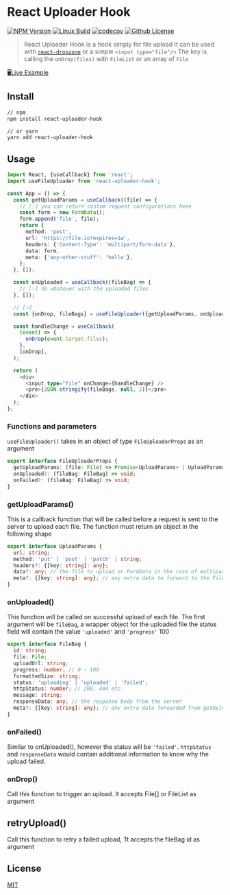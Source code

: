 # React Uploader Hook

[![NPM Version][npm-image]][npm-url]
[![Linux Build][travis-image]][travis-url]
[![codecov](https://codecov.io/gh/Crownie/react-uploader-hook/branch/master/graph/badge.svg)](https://codecov.io/gh/Crownie/react-uploader-hook)
[![Github License][license-image]][license-url]

> React Uploader Hook is a hook simply for file upload
> It can be used with [`react-dropzone`](https://www.npmjs.com/package/react-dropzone) or a simple `<input type="file"/>`
> The key is calling the `onDrop(files)` with `FileList` or an array of `File`

🖥️[Live Example](https://codesandbox.io/s/react-uploader-hook-example-b1w5q?file=/src/App.js)

## Install

```bash
// npm
npm install react-uploader-hook

// or yarn
yarn add react-uploader-hook
```

## Usage

```typescript jsx
import React, {useCallback} from 'react';
import useFileUploader from 'react-uploader-hook';

const App = () => {
  const getUploadParams = useCallback((file) => {
    // [💡] you can return custom request configurations here
    const form = new FormData();
    form.append('file', file);
    return {
      method: 'post',
      url: 'https://file.io?expires=1w',
      headers: {'Content-Type': 'multipart/form-data'},
      data: form,
      meta: {'any-other-stuff': 'hello'},
    };
  }, []);

  const onUploaded = useCallback((fileBag) => {
    // [💡] do whatever with the uploaded files
  }, []);

  // [⭐]
  const {onDrop, fileBags} = useFileUploader({getUploadParams, onUploaded});

  const handleChange = useCallback(
    (event) => {
      onDrop(event.target.files);
    },
    [onDrop],
  );

  return (
    <div>
      <input type="file" onChange={handleChange} />
      <pre>{JSON.stringify(fileBags, null, 2)}</pre>
    </div>
  );
};
```

### Functions and parameters

`useFileUploader()` takes in an object of type `FileUploaderProps` as an argument

```typescript jsx
export interface FileUploaderProps {
  getUploadParams: (file: File) => Promise<UploadParams> | UploadParams;
  onUploaded?: (fileBag: FileBag) => void;
  onFailed?: (fileBag: FileBag) => void;
}
```

### getUploadParams()

This is a callback function that will be called before a request is sent to the server to upload each file.
The function must return an object in the following shape

```typescript jsx
export interface UploadParams {
  url: string;
  method: 'put' | 'post' | 'patch' | string;
  headers?: {[key: string]: any};
  data?: any; // the file to upload or FormData in the case of multipart form
  meta?: {[key: string]: any}; // any extra data to forward to the FileBag.meta
}
```

### onUploaded()

This function will be called on successful upload of each file. The first argument will be `fileBag`, a wrapper object for the uploaded file
the status field will contain the value `'uploaded'` and `'progress'` 100

```typescript jsx
export interface FileBag {
  id: string;
  file: File;
  uploadUrl: string;
  progress: number; // 0 - 100
  formattedSize: string;
  status: 'uploading' | 'uploaded' | 'failed';
  httpStatus: number; // 200, 404 etc.
  message: string;
  responseData: any; // the response body from the server
  meta?: {[key: string]: any}; // any extra data forwarded from getUploadParams()
}
```

### onFailed()

Similar to onUploaded(), however the status will be `'failed'`. `httpStatus` and `responseData` would
contain additional information to know why the upload failed.

### onDrop()

Call this function to trigger an upload. It accepts File[] or FileList as argument

## retryUpload()

Call this function to retry a failed upload, Tt accepts the fileBag id as argument

## License

[MIT](http://vjpr.mit-license.org)

[npm-image]: https://img.shields.io/npm/v/react-uploader-hook.svg?style=flat
[npm-url]: https://www.npmjs.com/package/react-uploader-hook
[travis-image]: https://travis-ci.org/Crownie/react-uploader-hook.svg?branch=master
[travis-url]: https://travis-ci.org/github/Crownie/react-uploader-hook
[license-image]: https://img.shields.io/badge/license-MIT-blue.svg
[license-url]: https://raw.githubusercontent.com/Crownie/react-uploader-hook/master/LICENSE.md
